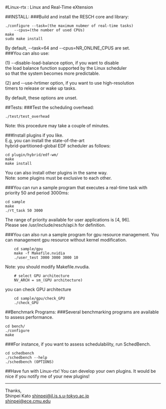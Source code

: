 #Linux-rtx : Linux and Real-Time eXtension

##INSTALL:
###Build and install the RESCH core and library:

	./configure --task=(the maximum nubmer of real-time tasks)  
		--cpus=(the number of used CPUs)
	make
	sudo make install
	
By default, --task=64 and --cpus=NR_ONLINE_CPUS are set.  
###You can also use:  

(1) --disable-load-balance option, if you want to disable  
the load balance function supported by the Linux scheduler  
so that the system becomes more predictable.  

(2) and --use-hrtimer option, if you want to use high-resolution  
timers to release or wake up tasks.

By default, these options are unset.  

##Tests:
###Test the scheduling overhead:  

	./test/test_overhead
    
Note: this procedure may take a couple of minutes.  
	
###Install plugins if you like.  
E.g, you can install the state-of-the-art  
hybrid-partitioned-global EDF scheduler as follows:  
	
	cd plugin/hybrid/edf-wm/
	make
	make install 

You can also install other plugins in the same way.   
Note: some plugins must be exclusive to each other.  

###You can run a sample program that executes a real-time task with  
priority 50 and period 3000ms:  
    
    cd sample
    make
    ./rt_task 50 3000

The range of priority available for user applications is [4, 96].  
Please see /usr/include/resch/api.h for definition.  

###You can also run a sample program for gpu resource management.
You can management gpu resource without kernel modification.

		cd sample/gpu
		make -f Makefile.nvidia
		./user_test 3000 3000 3000 10

Note: you should modify Makefile.nvudia.

		# select GPU architecture  
		NV_ARCH = sm_(GPU architecture)

you can check GPU architecture

		cd sample/gpu/check_GPU
		./check_GPU

##Benchmark Programs:
###Several benchmarking programs are available to assess performance.  
 
	cd bench/  
	./configure  
	make  
	
###For instance, if you want to assess schedulability, run SchedBench.  
	
	cd schedbench  
	./schedbench --help  
	./schedbench (OPTIONS)  

##Have fun with Linux-rtx! You can develop your own plugins.  It would be nice if you notify me of your new plugins!  

-------
 Thanks,  
 Shinpei Kato <shinpei@il.is.s.u-tokyo.ac.jp>  
              <shinpei@ece.cmu.edu>  
	 
